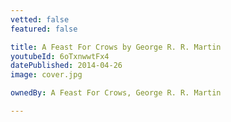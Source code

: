 ```yaml
---
vetted: false
featured: false

title: A Feast For Crows by George R. R. Martin
youtubeId: 6oTxnwwtFx4
datePublished: 2014-04-26
image: cover.jpg

ownedBy: A Feast For Crows, George R. R. Martin

---
```

